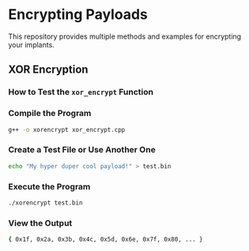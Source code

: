 # Encrypting Payloads

This repository provides multiple methods and examples for encrypting your implants.

## XOR Encryption

### How to Test the `xor_encrypt` Function

### Compile the Program
```bash
g++ -o xorencrypt xor_encrypt.cpp
```
### Create a Test File or Use Another One
```bash
echo "My hyper duper cool payload!" > test.bin
```
### Execute the Program
```bash
./xorencrypt test.bin
```
### View the Output
```bash
{ 0x1f, 0x2a, 0x3b, 0x4c, 0x5d, 0x6e, 0x7f, 0x80, ... }
```

